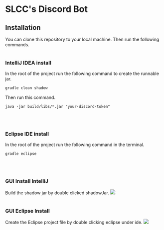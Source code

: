 # SLCC's Discord Bot
## Installation
You can clone this repository to your local machine. Then run the following commands.
<br></br>
### IntelliJ IDEA install
In the root of the project run the following command to create the runnable jar.
```bash
gradle clean shadow
```
Then run this command.
```
java -jar build/libs/*.jar "your-discord-token"
```
<br></br>
### Eclipse IDE install
In the root of the project run the following command in the terminal.
```
gradle eclipse
```
<br></br>

### GUI Install IntelliJ
Build the shadow jar by double clicked shadowJar.
![](../slcc-bot/images/shadow.png)
<br></br>

### GUI Eclipse Install
Create the Eclipse project file by double clicking eclipse under ide. 
![](../slcc-bot/images/eclipse.png)